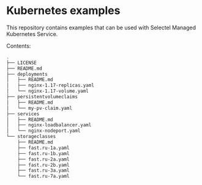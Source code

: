 # Kubernetes examples

This repository contains examples that can be used with Selectel Managed Kubernetes Service.

Contents:

```bash
.
├── LICENSE
├── README.md
├── deployments
│   ├── README.md
│   ├── nginx-1.17-replicas.yaml
│   └── nginx-1.17-volume.yaml
├── persistentvolumeclaims
│   ├── README.md
│   └── my-pv-claim.yaml
├── services
│   ├── README.md
│   ├── nginx-loadbalancer.yaml
│   └── nginx-nodeport.yaml
└── storageclasses
    ├── README.md
    ├── fast.ru-1a.yaml
    ├── fast.ru-1b.yaml
    ├── fast.ru-2a.yaml
    ├── fast.ru-2b.yaml
    ├── fast.ru-3a.yaml
    └── fast.ru-7a.yaml
```